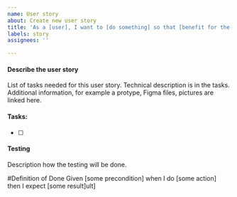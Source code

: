 ```yaml
---
name: User story
about: Create new user story
title: 'As a [user], I want to [do something] so that [benefit for the user]'
labels: story
assignees: ''

---
```



#### Describe the user story
<!-- A description of the user story. -->
List of tasks needed for this user story. Technical description is in the tasks. Additional information, for example a protype, Figma files, pictures are linked here. 

#### Tasks:
- [ ] 


#### Testing 
Description how the testing will be done.  


#Definition of Done
Given [some precondition] when I do [some action] then I expect [some result]ult]
